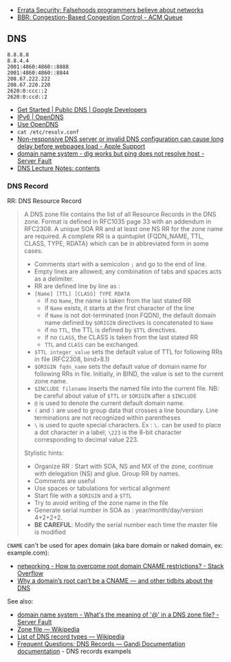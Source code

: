 - [Errata Security: Falsehoods programmers believe about networks](https://web.archive.org/web/20210411013500/https://blog.erratasec.com/2012/06/falsehoods-programmers-believe-about.html#.YHJSSHnS9qs)
- [BBR: Congestion-Based Congestion Control - ACM Queue](https://queue.acm.org/detail.cfm?id=3022184)

## DNS

```
8.8.8.8
8.8.4.4
2001:4860:4860::8888
2001:4860:4860::8844
208.67.222.222
208.67.220.220
2620:0:ccc::2
2620:0:ccd::2
```

- [Get Started  |  Public DNS  |  Google Developers](https://developers.google.com/speed/public-dns/docs/using#google_public_dns_ip_addresses)
- [IPv6 | OpenDNS](https://www.opendns.com/about/innovations/ipv6/)
- [Use OpenDNS](https://use.opendns.com/)
- `cat /etc/resolv.conf`
- [Non-responsive DNS server or invalid DNS configuration can cause long delay before webpages load - Apple Support](https://support.apple.com/en-au/HT203244)
- [domain name system - dig works but ping does not resolve host - Server Fault](https://serverfault.com/questions/813158/dig-works-but-ping-does-not-resolve-host)
- [DNS Lecture Notes: contents](http://www-inf.int-evry.fr/~hennequi/CoursDNS/NOTES-COURS_eng/)

### DNS Record

RR:
	DNS Resource Record

> A DNS zone file contains the list of all Resource Records in the DNS zone. Format is defined in RFC1035 page 33 with an addendum in RFC2308. A unique SOA RR and at least one NS RR for the zone name are required. A complete RR is a quintuplet {FQDN_NAME, TTL, CLASS, TYPE, RDATA} which can be in abbreviated form in some cases.
>
> - Comments start with a semicolon `;` and go to the end of line.
> - Empty lines are allowed; any combination of tabs and spaces acts as a delimiter.
> - RR are defined line by line as :
> - `[Name] [TTL] [CLASS] TYPE RDATA`
> 	- if no `Name`, the name is taken from the last stated RR
> 	- if `Name` exists, it starts at the first character of the line
> 	- if `Name` is not dot-terminated (non FQDN), the default domain name defined by `$ORIGIN` directives is concatenated to `Name`
> 	- if no `TTL`, the TTL is defined by `$TTL` directives.
> 	- if no `CLASS`, the CLASS is taken from the last stated RR
> 	- `TTL` and `CLASS` can be exchanged.
> - `$TTL integer_value` sets the default value of TTL for following RRs in file (RFC2308, bind>8.1)
> - `$ORIGIN fqdn_name` sets the default value of domain name for following RRs in file. Initially, in BIND, the value is set to the current zone name.
> - `$INCLUDE filename` inserts the named file into the current file. NB: be careful about value of `$TTL` or `$ORIGIN` after a `$INCLUDE`
> - `@` is used to denote the current default domain name.
> - `(` and `)` are used to group data that crosses a line boundary. Line terminations are not recognized within parentheses
> - `\` is used to quote special characters. Ex : `\.` can be used to place a dot character in a label; `\223` is the 8-bit character corresponding to decimal value 223.
>
> Stylistic hints:
>
> - Organize RR : Start with SOA, NS and MX of the zone, continue with delegation (NS) and glue. Group RR by names.
> - Comments are useful
> - Use spaces or tabulations for vertical alignment
> - Start file with a `$ORIGIN` and a `$TTL`
> - Try to avoid writing of the zone name in the file
> - Generate serial number in SOA as : year/month/day/version 4+2+2+2.
> - **BE CAREFUL**: Modify the serial number each time the master file is modified

`CNAME` can't be used for apex domain (aka bare domain or naked domain, ex: example.com):

- [networking - How to overcome root domain CNAME restrictions? - Stack Overflow](https://stackoverflow.com/questions/656009/how-to-overcome-root-domain-cname-restrictions)
- [Why a domain’s root can’t be a CNAME — and other tidbits about the DNS](https://www.freecodecamp.org/news/why-cant-a-domain-s-root-be-a-cname-8cbab38e5f5c/)

See also:

- [domain name system - What's the meaning of '@' in a DNS zone file? - Server Fault](https://serverfault.com/questions/83874/whats-the-meaning-of-in-a-dns-zone-file)
- [Zone file — Wikipedia](https://en.wikipedia.org/wiki/Zone_file)
- [List of DNS record types — Wikipedia](https://en.wikipedia.org/wiki/List_of_DNS_record_types)
- [Frequent Questions: DNS Records — Gandi Documentation documentation](https://docs.gandi.net/en/domain_names/faq/dns_records.html#do-you-have-examples-of-dns-records) - DNS records exampels
